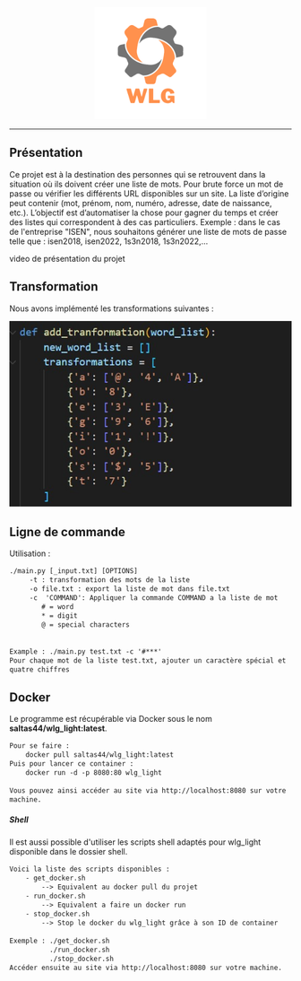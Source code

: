 <p align="center"><img style="width:200px;" src="img/icon_name.png" /></p>

------

<h2>Présentation</h2>

<p>
Ce projet est à la destination des personnes qui se retrouvent dans la situation où ils doivent créer une liste de mots. Pour brute force un mot de passe ou vérifier les différents URL disponibles sur un site. La liste d’origine peut contenir (mot, prénom, nom, numéro, adresse, date de naissance, etc.). L’objectif est d’automatiser la chose pour gagner du temps et créer des listes qui correspondent à des cas particuliers.
Exemple : dans le cas de l'entreprise "ISEN", nous souhaitons générer une liste de mots de passe telle que : isen2018, isen2022, 1s3n2018, 1s3n2022,…
</p>


video de présentation du projet


<h2>Transformation</h2>

<p>Nous avons implémenté les transformations suivantes : </p>
<p align="center"><img style="width:3
200px;" src="img/transfo_image.jpg" /></p>

<h2>Ligne de commande</h2>
<p>
Utilisation : 

    ./main.py [_input.txt] [OPTIONS]
         -t : transformation des mots de la liste
         -o file.txt : export la liste de mot dans file.txt
         -c  'COMMAND': Appliquer la commande COMMAND a la liste de mot
            # = word
            * = digit
            @ = special characters
    

    Example : ./main.py test.txt -c '#***' 
    Pour chaque mot de la liste test.txt, ajouter un caractère spécial et quatre chiffres
</p>


<h2>Docker</h2>
<p>
    Le programme est récupérable via Docker sous le nom <strong>saltas44/wlg_light:latest</strong>.
    
    Pour se faire :
        docker pull saltas44/wlg_light:latest
    Puis pour lancer ce container :
        docker run -d -p 8080:80 wlg_light
        
    Vous pouvez ainsi accéder au site via http://localhost:8080 sur votre machine.
</p>
<h5>Shell</h5>
<p>
    Il est aussi possible d'utiliser les scripts shell adaptés pour wlg_light disponible dans le dossier shell.
    
    Voici la liste des scripts disponibles :
        - get_docker.sh
            --> Equivalent au docker pull du projet
        - run_docker.sh
            --> Equivalent a faire un docker run
        - stop_docker.sh
            --> Stop le docker du wlg_light grâce à son ID de container
    
    Exemple : ./get_docker.sh
              ./run_docker.sh
              ./stop_docker.sh
    Accéder ensuite au site via http://localhost:8080 sur votre machine.
</p>
